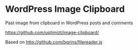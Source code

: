 WordPress Image Clipboard
=========================

Past image from clipboard in WordPress posts and comments

https://github.com/uptimizt/image-clipboard/


Based on http://github.com/bgrins/filereader.js
